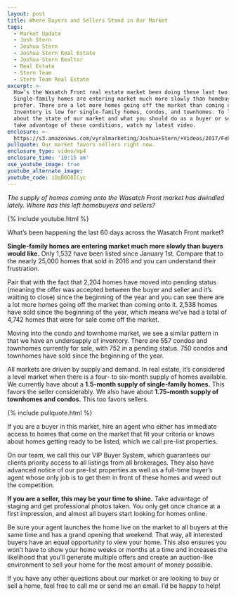 ```yaml
---
layout: post
title: Where Buyers and Sellers Stand in Our Market
tags:
  - Market Update
  - Josh Stern
  - Joshua Stern
  - Joshua Stern Real Estate
  - Joshua Stern Realtor
  - Real Estate
  - Stern Team
  - Stern Team Real Estate
excerpt: >-
  How’s the Wasatch Front real estate market been doing these last two months?
  Single-family homes are entering market much more slowly than homebuyers would
  prefer. There are a lot more homes going off the market than coming onto it.
  Inventory is low for single-family homes, condos, and townhomes. To learn more
  about the state of our market and what you should do as a buyer or seller to
  take advantage of these conditions, watch my latest video.
enclosure: >-
  https://s3.amazonaws.com/vyralmarketing/Joshua+Stern/+Videos/2017/February/Salt+Lake+County+Real+Estate+Agent-+Is+Our+Late+Winter+Market+Favoring+Buyers+or+Sellers%253F.mp4
pullquote: Our market favors sellers right now.
enclosure_type: video/mp4
enclosure_time: '10:15 am'
use_youtube_image: true
youtube_alternate_image:
youtube_code: zDqB6O8ICyc
---
```



*The supply of homes coming onto the Wasatch Front market has dwindled lately. Where has this left homebuyers and sellers?*

{% include youtube.html %}

What’s been happening the last 60 days across the Wasatch Front market?

**Single-family homes are entering market much more slowly than buyers would like.** Only 1,532 have been listed since January 1st. Compare that to the nearly 25,000 homes that sold in 2016 and you can understand their frustration.

Pair that with the fact that 2,204 homes have moved into pending status (meaning the offer was accepted between the buyer and seller and it’s waiting to close) since the beginning of the year and you can see there are a lot more homes going off the market than coming onto it. 2,538 homes have sold since the beginning of the year, which means we’ve had a total of 4,742 homes that were for sale come off the market.

Moving into the condo and townhome market, we see a similar pattern in that we have an undersupply of inventory. There are 557 condos and townhomes currently for sale, with 752 in a pending status. 750 condos and townhomes have sold since the beginning of the year.

All markets are driven by supply and demand. In real estate, it’s considered a level market when there is a four- to six-month supply of homes available. We currently have about a&nbsp;**1.5-month supply of single-family homes.** This favors the seller considerably. We also have about **1.75-month supply of townhomes and condos.** This too favors sellers.

{% include pullquote.html %}

If you are a buyer in this market, hire an agent who either has immediate access to homes that come on the market that fit your criteria or knows about homes getting ready to be listed, which we call pre-list properties.

On our team, we call this our VIP Buyer System, which guarantees our clients priority access to all listings from all brokerages. They also have advanced notice of our pre-list properties as well as a full-time buyer’s agent whose only job is to get them in front of these homes and weed out the competition.

**If you are a seller, this may be your time to shine.** Take advantage of staging and get professional photos taken. You only get once chance at a first impression, and almost all buyers start looking for homes online.

Be sure your agent launches the home live on the market to all buyers at the same time and has a grand opening that weekend. That way, all interested buyers have an equal opportunity to view your home. This also ensures you won’t have to show your home weeks or months at a time and increases the likelihood that you’ll generate multiple offers and create an auction-like environment to sell your home for the most amount of money possible.

If you have any other questions about our market or are looking to buy or sell a home, feel free to call me or send me an email. I’d be happy to help!